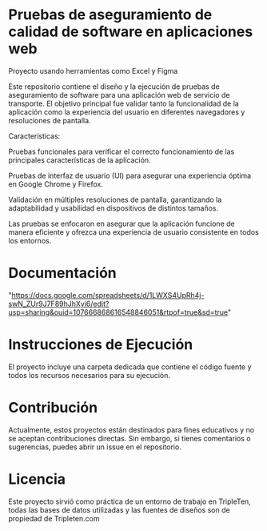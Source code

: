 # Pruebas de aseguramiento de calidad de software en aplicaciones web

Proyecto usando herramientas como Excel y Figma

Este repositorio contiene el diseño y la ejecución de pruebas de aseguramiento de software para una aplicación web de servicio de transporte. El objetivo principal fue validar tanto la funcionalidad de la aplicación como la experiencia del usuario en diferentes navegadores y resoluciones de pantalla.

Características:

Pruebas funcionales para verificar el correcto funcionamiento de las principales características de la aplicación.

Pruebas de interfaz de usuario (UI) para asegurar una experiencia óptima en Google Chrome y Firefox.

Validación en múltiples resoluciones de pantalla, garantizando la adaptabilidad y usabilidad en dispositivos de distintos tamaños.


Las pruebas se enfocaron en asegurar que la aplicación funcione de manera eficiente y ofrezca una experiencia de usuario consistente en todos los entornos.

# Documentación
"https://docs.google.com/spreadsheets/d/1LWXS4UpRh4j-swN_ZUr9J7F89hJhXyi6/edit?usp=sharing&ouid=107666868616548846051&rtpof=true&sd=true"

# Instrucciones de Ejecución
El proyecto incluye una carpeta dedicada que contiene el código fuente y todos los recursos necesarios para su ejecución.

# Contribución
Actualmente, estos proyectos están destinados para fines educativos y no se aceptan contribuciones directas. Sin embargo, si tienes comentarios o sugerencias, puedes abrir un issue en el repositorio.

# Licencia
Este proyecto sirvió como práctica de un entorno de trabajo en TripleTen, todas las bases de datos utilizadas y las fuentes de diseños son de propiedad de Tripleten.com
